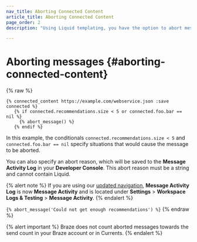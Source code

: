 ```yaml
---
nav_title: Aborting Connected Content
article_title: Aborting Connected Content
page_order: 2
description: "Using Liquid templating, you have the option to abort messages with conditionals. This reference article covers some message aborting best practices."

---
```


# Aborting messages {#aborting-connected-content}

{% raw %}
```
{% connected_content https://example.com/webservice.json :save connected %}
   {% if connected.recommendations.size < 5 or connected.foo.bar == nil %}
     {% abort_message() %}
   {% endif %}
```

In this example, the conditionals `connected.recommendations.size < 5` and `connected.foo.bar == nil` specify situations that would cause the message to be aborted.

You can also specify an abort reason, which will be saved to the **Message Activity Log** in your **Developer Console**. This abort reason must be a string and cannot contain Liquid.

{% alert note %}
If you are using our [updated navigation]({{site.baseurl}}/navigation/), **Message Activity Log** is now **Message Activity** and is located under **Settings** > **Workspace Logs & Testing** > **Message Activity**.
{% endalert %}

`{% abort_message('Could not get enough recommendations') %}`
{% endraw %}

{% alert important %}
Braze does not count aborted messages towards the send count in your Braze account or in Currents.
{% endalert %}
